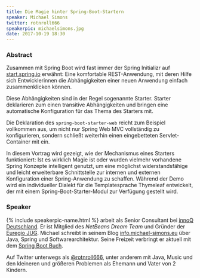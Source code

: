 ```yaml
---
title: Die Magie hinter Spring-Boot-Startern
speaker: Michael Simons
twitter: rotnroll666
speakerpic: michaelsimons.jpg
date: 2017-10-19 18:30
---
```


### Abstract

Zusammen mit Spring Boot wird fast immer der Spring Initializr auf [start.spring.io](https://start.spring.io) erwähnt: Eine komfortable REST-Anwendung, mit deren Hilfe sich Entwicklerinnen die Abhängigkeiten einer neuen Anwendung einfach zusammenklicken können.

Diese Abhängigkeiten sind in der Regel sogenannte Starter. Starter deklarieren zum einen transitive Abhängigkeiten und bringen eine automatische Konfiguration für das Thema des Starters mit.

Die Deklaration des `spring-boot-starter-web` reicht zum Beispiel vollkommen aus, um nicht nur Spring Web MVC vollständig zu konfigurieren, sondern schließt weiterhin einen eingebetteten Servlet-Container mit ein.

In diesem Vortrag wird gezeigt, wie der Mechanismus eines Starters funktioniert: Ist es wirklich Magie ist oder wurden vielmehr vorhandene Spring Konzepte intelligent genutzt, um eine möglichst widerstandsfähige und leicht erweiterbare Schnittstelle zur internen und externen Konfiguration einer Spring-Anwendung zu schaffen. Während der Demo wird ein individueller Dialekt für die Templatesprache Thymeleaf entwickelt, der mit einem Spring-Boot-Starter-Modul zur Verfügung gestellt wird.

### Speaker

{% include speakerpic-name.html %} arbeit als Senior Consultant bei [innoQ Deutschland](https://www.innoq.com/de/). Er ist Mitglied des _NetBeans Dream Team_ und Gründer der [Euregio JUG](http://www.euregjug.eu). Michael schreibt in seinem Blog [info.michael-simons.eu](http://info.michael-simons.eu) über Java, Spring und Softwarearchitektur. Seine Freizeit verbringt er aktuell mit dem [Spring Boot Buch](http://springbootbuch.de).

Auf Twitter unterwegs als [@rotnroll666](https://twitter.com/rotnroll666), unter anderem mit Java, Music und den kleineren und größeren Problemen als Ehemann und Vater von 2 Kindern.
